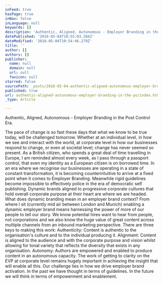 ```yaml
---
inFeed: true
hasPage: true
inNav: false
inLanguage: null
keywords: []
description: 'Authentic, Aligned, Autonomous - Employer Branding in the Post Control Era.'
datePublished: '2016-05-04T10:55:03.204Z'
dateModified: '2016-05-04T10:54:46.279Z'
title: ''
author: []
authors: []
publisher:
  name: null
  domain: null
  url: null
  favicon: null
starred: false
sourcePath: _posts/2016-05-04-authentic-aligned-autonomous-employer-branding-in-the-po.md
published: true
url: authentic-aligned-autonomous-employer-branding-in-the-po/index.html
_type: Article

---
```

Authentic, Aligned, Autonomous - Employer Branding in the Post Control Era.

The pace of change is so fast these days that what we know to be true today, will be challenged tomorrow. Whether at an individual level, in how we see and interact with the world, at corporate level in how our businesses respond to change, or even at societal level; change has never seemed so present. As a British citizen, who spends a great deal of time travelling in Europe, I am reminded almost every week, as I pass through a passport control, that even my identity as a European citizen is on borrowed time. In an era where we recognise our businesses are operating in a state of constant transformation, it is becoming counterintuitive to arrive at a fixed point when it comes to Employer Branding. Meanwhile rigid guidelines become impossible to effectively police in the era of democratic self publishing. Dynamic brands aligned to progressive corporate cultures that hold overall corporate purpose at their heart are where we are headed. What does dynamic branding mean in an employer brand context? From where I sit (currently mid air between London and Munich) enabling a dynamic employer brand means harnessing the power of more of our people to tell our story. We know potential hires want to hear from people, not corporations and we also know the huge value of great content across multiple channels from an inbound marketing perspective. There are three keys to making this work: Authenticity: Content is authentic to the organisation's culture and to the individual producing it. Alignment: Content is aligned to the audience and with the corporate purpose and vision whilst allowing for tonal variety that reflects the diversity that exists in any organisation. Autonomy: Authors are empowered and enabled to produce content in an autonomous capacity. The work of getting to clarity on the EVP at corporate level remains hugely important in achieving the insight that will enable all this. Our challenge lies in how we drive employer brand activation. In the past we have thought in terms of guidelines. In the future we will think in terms of empowerment and enablement.